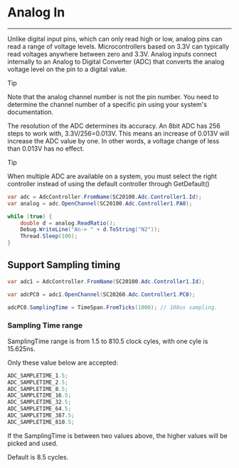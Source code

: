 # Analog In
---
Unlike digital input pins, which can only read high or low, analog pins can read a range of voltage levels.  Microcontrollers based on 3.3V can typically read voltages anywhere between zero and 3.3V. Analog inputs connect internally to an Analog to Digital Converter (ADC) that converts the analog voltage level on the pin to a digital value.

> [!Tip]
> Note that the analog channel number is not the pin number. You need to determine the channel number of a specific pin using your system's documentation.

The resolution of the ADC determines its accuracy. An 8bit ADC has 256 steps to work with, 3.3V/256=0.013V. This means an increase of 0.013V will increase the ADC value by one. In other words, a voltage change of less than 0.013V has no effect.



> [!Tip]
> When multiple ADC are available on a system, you must select the right controller instead of using the default controller through GetDefault()

```cs
var adc = AdcController.FromName(SC20100.Adc.Controller1.Id);
var analog = adc.OpenChannel(SC20100.Adc.Controller1.PA0);

while (true) {
    double d = analog.ReadRatio();
    Debug.WriteLine("An-> " + d.ToString("N2"));
    Thread.Sleep(100);
}
```

## Support Sampling timing

```cs
var adc1 = AdcController.FromName(SC20100.Adc.Controller1.Id);

var adcPC0 = adc1.OpenChannel(SC20260.Adc.Controller1.PC0);

adcPC0.SamplingTime = TimeSpan.FromTicks(1000); // 100us sampling.

```

### Sampling Time range

SamplingTime range is from 1.5 to 810.5 clock cyles, with one cyle is 15.625ns.

Only these value below are accepted:
```cs
ADC_SAMPLETIME_1.5;
ADC_SAMPLETIME_2.5;
ADC_SAMPLETIME_8.5;
ADC_SAMPLETIME_16.5;
ADC_SAMPLETIME_32.5;
ADC_SAMPLETIME_64.5;
ADC_SAMPLETIME_387.5;
ADC_SAMPLETIME_810.5;
```

If the SamplingTime is between two values above, the higher values will be picked and used.

Default is 8.5 cycles.